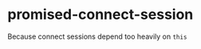 promised-connect-session
========================

Because connect sessions depend too heavily on `this`
